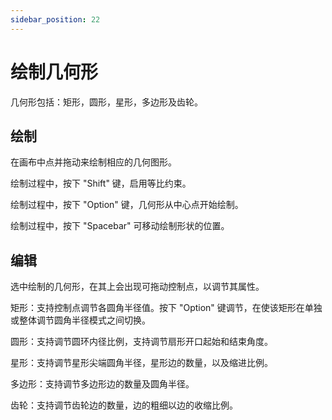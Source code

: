 ```yaml
---
sidebar_position: 22
---
```


# 绘制几何形
几何形包括：矩形，圆形，星形，多边形及齿轮。

## 绘制
在画布中点并拖动来绘制相应的几何图形。

绘制过程中，按下 "Shift" 键，启用等比约束。

绘制过程中，按下 "Option" 键，几何形从中心点开始绘制。

绘制过程中，按下 "Spacebar" 可移动绘制形状的位置。

## 编辑
选中绘制的几何形，在其上会出现可拖动控制点，以调节其属性。

矩形：支持控制点调节各圆角半径值。按下 "Option" 键调节，在使该矩形在单独或整体调节圆角半径模式之间切换。

圆形：支持调节圆环内径比例，支持调节扇形开口起始和结束角度。

星形：支持调节星形尖端圆角半径，星形边的数量，以及缩进比例。

多边形：支持调节多边形边的数量及圆角半径。

齿轮：支持调节齿轮边的数量，边的粗细以边的收缩比例。
